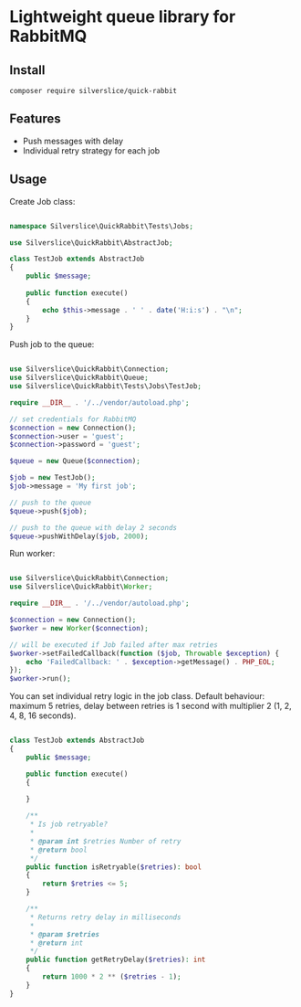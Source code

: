 Lightweight queue library for RabbitMQ
============================================================

## Install

`composer require silverslice/quick-rabbit`

## Features
- Push messages with delay
- Individual retry strategy for each job

## Usage

Create Job class:

```php

namespace Silverslice\QuickRabbit\Tests\Jobs;

use Silverslice\QuickRabbit\AbstractJob;

class TestJob extends AbstractJob
{
    public $message;
    
    public function execute()
    {
        echo $this->message . ' ' . date('H:i:s') . "\n";
    }
}
```

Push job to the queue:
```php

use Silverslice\QuickRabbit\Connection;
use Silverslice\QuickRabbit\Queue;
use Silverslice\QuickRabbit\Tests\Jobs\TestJob;

require __DIR__ . '/../vendor/autoload.php';

// set credentials for RabbitMQ
$connection = new Connection();
$connection->user = 'guest';
$connection->password = 'guest';

$queue = new Queue($connection);

$job = new TestJob();
$job->message = 'My first job';

// push to the queue
$queue->push($job);

// push to the queue with delay 2 seconds
$queue->pushWithDelay($job, 2000);

```

Run worker:
```php

use Silverslice\QuickRabbit\Connection;
use Silverslice\QuickRabbit\Worker;

require __DIR__ . '/../vendor/autoload.php';

$connection = new Connection();
$worker = new Worker($connection);

// will be executed if Job failed after max retries
$worker->setFailedCallback(function ($job, Throwable $exception) {
    echo 'FailedCallback: ' . $exception->getMessage() . PHP_EOL;
});
$worker->run();

```

You can set individual retry logic in the job class.
Default behaviour: maximum 5 retries, delay between retries is 
1 second with multiplier 2 (1, 2, 4, 8, 16 seconds).

```php

class TestJob extends AbstractJob
{
    public $message;

    public function execute()
    {
        
    }

    /**
     * Is job retryable?
     *
     * @param int $retries Number of retry
     * @return bool
     */
    public function isRetryable($retries): bool
    {
        return $retries <= 5;
    }

    /**
     * Returns retry delay in milliseconds
     *
     * @param $retries
     * @return int
     */
    public function getRetryDelay($retries): int
    {
        return 1000 * 2 ** ($retries - 1);
    }
}

```